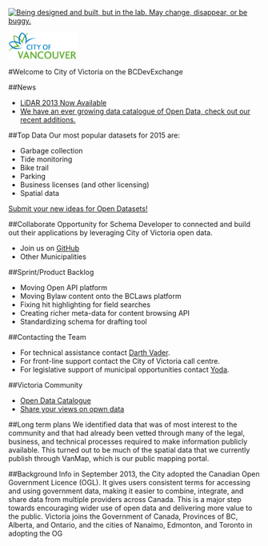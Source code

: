<!--- 
# Header 1 text will be used for the project title
text following will be rendered as normal text paragraph
## Header 2 text will show as Section Headers (which contain groupings of Header 3's
text following will be rendered as normal text paragraph
### Header 3 text will show as Sub-Section Headers
text following will be rendered as normal text paragraph
---> 

<a rel="Exploration" href="https://github.com/BCDevExchange/docs/blob/master/discussion/projectstates.md"><img alt="Being designed and built, but in the lab. May change, disappear, or be buggy." style="border-width:0" src="https://bcdevexchange.org/badge/2.svg" title="Being designed and built, but in the lab. May change, disappear, or be buggy." /></a>

![City of Victoria Logo](https://raw.githubusercontent.com/BCDevExchange/BCDevExchange-Programs/master/Programs/Logos/covLogo.png)

#Welcome to City of Victoria on the BCDevExchange

<!---[row start]---> 

<!---[col start]--->

##News

- [LiDAR 2013 Now Available](http://data.Victoria.ca/datacatalogue/LiDAR2013.htm)
- [We have an ever growing data catalogue of Open Data, check out our recent additions.](http://Victoria.ca/your-government/open-data-catalogue.aspx)

<!---[col end]--->

<!---[col start]--->

##Top Data
Our most popular datasets for 2015 are:

- Garbage collection
- Tide monitoring 
- Bike trail 
- Parking 
- Business licenses (and other licensing)
- Spatial data 

[Submit your new ideas for Open Datasets!](http://Victoria.ca/your-government/open-data-survey.aspx)


<!---[col end]--->

<!---[row end]---> 


<!---[row start]---> 

<!---[col start]--->

##Collaborate
Opportunity for Schema Developer to connected and build out their applications by leveraging City of Victoria open data.

- Join us on [GitHub](https://github.com/bcdevexchange)
- Other Municipalities 

<!---[col end]--->

<!---[col start]--->

##Sprint/Product Backlog
- Moving Open API platform
- Moving Bylaw content onto the BCLaws platform
- Fixing hit highlighting for field searches
- Creating richer meta-data for content browsing API
- Standardizing schema for drafting tool

<!---[col end]--->

<!---[row end]---> 

<!---[row start]--->

<!---[col start]--->

##Contacting the Team
- For technical assistance contact [Darth Vader](mailto:Todd.wilson@gov.bc.ca).
- For front-line support contact the City of Victoria call centre.
- For legislative support of municipal opportunities contact [Yoda](mailto:Todd.WIlson@gov.bc.ca).

<!---[col end]--->

<!---[col start]--->

##Victoria Community
- [Open Data Catalogue](http://Victoria.ca/your-government/open-data-catalogue.aspx)
- [Share your views on opwn data](http://Victoria.ca/your-government/open-data-survey.aspx)
 
<!---[col end]--->

<!---[row end]---> 

##Long term plans
We identified data that was of most interest to the community and that had already been vetted through many of the legal, business, and technical processes required to make information publicly available. This turned out to be much of the spatial data that we currently publish through VanMap, which is our public mapping portal.

##Background Info
in September 2013, the City adopted the Canadian Open Government Licence (OGL). It gives users consistent terms for accessing and using government data, making it easier to combine, integrate, and share data from multiple providers across Canada. This is a major step towards encouraging wider use of open data and delivering more value to the public. Victoria joins the Government of Canada, Provinces of BC, Alberta, and Ontario, and the cities of Nanaimo, Edmonton, and Toronto in adopting the OG


